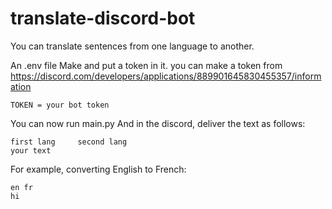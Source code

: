 # translate-discord-bot
You can translate sentences from one language to another.

An .env file Make and put a token in it.
you can make a token from 
https://discord.com/developers/applications/889901645830455357/information

```
TOKEN = your bot token
```

You can now run main.py
And in the discord, deliver the text as follows:

```
first lang     second lang
your text
```

For example, converting English to French:
```
en fr
hi
```


